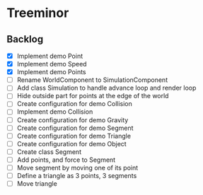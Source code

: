 # Treeminor

## Backlog

- [x] Implement demo Point
- [x] Implement demo Speed
- [x] Implement demo Points
- [ ] Rename WorldComponent to SimulationComponent
- [ ] Add class Simulation to handle advance loop and render loop
- [ ] Hide outside part for points at the edge of the world
- [ ] Create configuration for demo Collision
- [ ] Implement demo Collision
- [ ] Create configuration for demo Gravity
- [ ] Create configuration for demo Segment
- [ ] Create configuration for demo Triangle
- [ ] Create configuration for demo Object
- [ ] Create class Segment
- [ ] Add points, and force to Segment
- [ ] Move segment by moving one of its point
- [ ] Define a triangle as 3 points, 3 segments
- [ ] Move triangle
